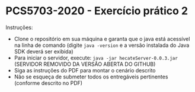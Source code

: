 # PCS5703-2020 - Exercício prático 2

Instruções:

* Clone o repositório em sua máquina e garanta que o java está acessível na linha de comando (digite `java -version` e a versão instalada do Java SDK deverá ser exibida)
* Para iniciar o servidor, execute: `java -jar hecateServer-0.0.3.jar` (SERVIDOR REMOVIDO DA VERSÃO ABERTA DO GITHUB)
* Siga as instruções do PDF para montar o cenário descrito
* Não se esqueça de submeter todos os entregáveis pertinentes (conforme descrito no PDF)
